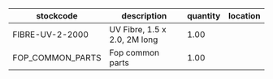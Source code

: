 |stockcode|description|quantity|location|
|---------|-----------|--------|--------|
|FIBRE-UV-2-2000|UV Fibre, 1.5 x 2.0, 2M long|1.00||
|FOP_COMMON_PARTS|Fop common parts|1.00||
